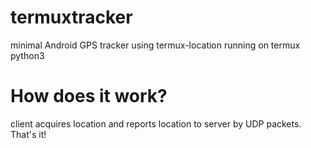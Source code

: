 # termuxtracker
minimal Android GPS tracker using termux-location running on termux python3

# How does it work? 
client acquires location and reports location to server by UDP packets. That's it! 

